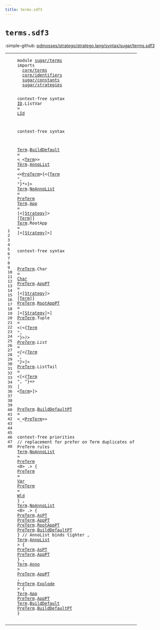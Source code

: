 ```yaml
---
title: terms.sdf3
---
```


# `terms.sdf3`

:simple-github: [pdmosses/stratego/stratego.lang/syntax/sugar/terms.sdf3]

[pdmosses/stratego/stratego.lang/syntax/sugar/terms.sdf3]: https://github.com/pdmosses/stratego/blob/master/stratego.lang/syntax/sugar/terms.sdf3 "The source file on GitHub"

<div class="sdf3"><table class="highlighttable"><tbody><tr><td class="linenos"><div class="linenodiv"><pre><span></span>1
2
3
4
5
6
7
8
9
10
11
12
13
14
15
16
17
18
19
20
21
22
23
24
25
26
27
28
29
30
31
32
33
34
35
36
37
38
39
40
41
42
43
44
45
46
47
48
</pre></div></td>
<td class="code"><pre><code><span class="keyword">module</span> <a href="../strategies.sdf3#sugar/terms_101_112" id="sugar/terms_7_18" title="Referenced at ../strategies.sdf3 line 7">sugar/terms</a>
<span class="keyword">imports</span>
  <a href="../../core/terms.sdf3#core/terms_7_17" id="core/terms_29_39" title="Defined at ../../core/terms.sdf3 line 1">core/terms</a>
  <a href="../../core/identifiers.sdf3#core/identifiers_7_23" id="core/identifiers_42_58" title="Defined at ../../core/identifiers.sdf3 line 1">core/identifiers</a>
  <a href="../constants.sdf3#sugar/constants_7_22" id="sugar/constants_61_76" title="Defined at ../constants.sdf3 line 1">sugar/constants</a>
  <a href="../strategies.sdf3#sugar/strategies_7_23" id="sugar/strategies_79_95" title="Defined at ../strategies.sdf3 line 1">sugar/strategies</a>

<span class="keyword">context-free syntax</span>
  <a href="../strategies.sdf3#ID_589_591" id="ID_119_121" title="Referenced at ../strategies.sdf3 line 33">ID</a>.<span class="cons_Constructor"><span id="ListVar_122_129" title="Not referenced locally, nor via imports">ListVar</span></span>        = <a href="../../core/identifiers.sdf3#LId_423_426" id="LId_139_142" title="Defined at ../../core/identifiers.sdf3 line 16, 22">LId</a>

<span class="keyword">context-free syntax</span>

  <a href="#Term_1098_1102" id="Term_167_171" title="Referenced at line 48; ../strategies.sdf3 line 68">Term</a>.<span class="cons_Constructor"><a href="#BuildDefault_1103_1115" id="BuildDefault_172_184" title="Referenced at line 48; ../../gradual-types/terms.sdf3 line 13">BuildDefault</a></span> = &lt;<span class="cons_String">_</span>&lt;<a href="#Term_167_171" id="Term_190_194" title="Defined at line 13, 14, 15, 16, 17, 32">Term</a>&gt;&gt;
  <a href="#Term_1098_1102" id="Term_199_203" title="Referenced at line 48; ../strategies.sdf3 line 68">Term</a>.<span class="cons_Constructor"><a href="#AnnoList_973_981" id="AnnoList_204_212" title="Referenced at line 43">AnnoList</a></span>     = &lt;&lt;<a href="#PreTerm_382_389" id="PreTerm_221_228" title="Defined at line 21, 22, 23, 24, 25, 26, 28, 33, 34">PreTerm</a>&gt;<span class="cons_String">{</span>&lt;{<a href="#Term_167_171" id="Term_232_236" title="Defined at line 13, 14, 15, 16, 17, 32">Term</a> <span class="cons_Lit">", "</span>}*&gt;<span class="cons_String">}</span>&gt;
  <a href="#Term_1098_1102" id="Term_249_253" title="Referenced at line 48; ../strategies.sdf3 line 68">Term</a>.<span class="cons_Constructor"><a href="#NoAnnoList_832_842" id="NoAnnoList_254_264" title="Referenced at line 36">NoAnnoList</a></span>   = <a href="#PreTerm_382_389" id="PreTerm_269_276" title="Defined at line 21, 22, 23, 24, 25, 26, 28, 33, 34">PreTerm</a>
  <a href="#Term_1098_1102" id="Term_279_283" title="Referenced at line 48; ../strategies.sdf3 line 68">Term</a>.<span class="cons_Constructor"><a href="#App_1080_1083" id="App_284_287" title="Referenced at line 48; ../../gradual-types/terms.sdf3 line 13">App</a></span>          = [<span class="cons_String">&lt;</span>[<a href="../strategies.sdf3#Strategy_645_653" id="Strategy_302_310" title="Defined at ../strategies.sdf3 line 38, 41, 42, 43, 45, 46, 47, 48, 50, 51, 52, 56, 57, 58, 59, 60, 61, 62, 63, 64, 65, 66, 67, 68, 70, 76, 77, 78, 79, 80, 81, 82, 83, 84, 88, 93">Strategy</a>]<span class="cons_String">&gt;</span> [<a href="#Term_167_171" id="Term_314_318" title="Defined at line 13, 14, 15, 16, 17, 32">Term</a>]]
  <a href="#Term_1098_1102" id="Term_323_327" title="Referenced at line 48; ../strategies.sdf3 line 68">Term</a>.<span class="cons_Constructor"><span id="RootApp_328_335" title="Not referenced locally, nor via imports">RootApp</span></span>      = [<span class="cons_String">&lt;</span>[<a href="../strategies.sdf3#Strategy_645_653" id="Strategy_346_354" title="Defined at ../strategies.sdf3 line 38, 41, 42, 43, 45, 46, 47, 48, 50, 51, 52, 56, 57, 58, 59, 60, 61, 62, 63, 64, 65, 66, 67, 68, 70, 76, 77, 78, 79, 80, 81, 82, 83, 84, 88, 93">Strategy</a>]<span class="cons_String">&gt;</span>]

<span class="keyword">context-free syntax</span>

  <a href="#PreTerm_1116_1123" id="PreTerm_382_389" title="Referenced at line 48">PreTerm</a>.<span class="cons_Constructor"><span id="Char_390_394" title="Not referenced locally, nor via imports">Char</span></span>      = <a href="../constants.sdf3#Char_109_113" id="Char_402_406" title="Defined at ../constants.sdf3 line 8, 10">Char</a>
  <a href="#PreTerm_1116_1123" id="PreTerm_409_416" title="Referenced at line 48">PreTerm</a>.<span class="cons_Constructor"><a href="#AppPT_1092_1097" id="AppPT_417_422" title="Referenced at line 48; ../../gradual-types/terms.sdf3 line 13">AppPT</a></span>     = [<span class="cons_String">&lt;</span>[<a href="../strategies.sdf3#Strategy_645_653" id="Strategy_432_440" title="Defined at ../strategies.sdf3 line 38, 41, 42, 43, 45, 46, 47, 48, 50, 51, 52, 56, 57, 58, 59, 60, 61, 62, 63, 64, 65, 66, 67, 68, 70, 76, 77, 78, 79, 80, 81, 82, 83, 84, 88, 93">Strategy</a>]<span class="cons_String">&gt;</span> [<a href="#Term_167_171" id="Term_444_448" title="Defined at line 13, 14, 15, 16, 17, 32">Term</a>]]
  <a href="#PreTerm_1116_1123" id="PreTerm_453_460" title="Referenced at line 48">PreTerm</a>.<span class="cons_Constructor"><a href="#RootAppPT_899_908" id="RootAppPT_461_470" title="Referenced at line 39">RootAppPT</a></span> = [<span class="cons_String">&lt;</span>[<a href="../strategies.sdf3#Strategy_645_653" id="Strategy_476_484" title="Defined at ../strategies.sdf3 line 38, 41, 42, 43, 45, 46, 47, 48, 50, 51, 52, 56, 57, 58, 59, 60, 61, 62, 63, 64, 65, 66, 67, 68, 70, 76, 77, 78, 79, 80, 81, 82, 83, 84, 88, 93">Strategy</a>]<span class="cons_String">&gt;</span>]
  <a href="#PreTerm_1116_1123" id="PreTerm_490_497" title="Referenced at line 48">PreTerm</a>.<span class="cons_Constructor"><span id="Tuple_498_503" title="Not referenced locally, nor via imports">Tuple</span></span>     = &lt;<span class="cons_String">(</span>&lt;{<a href="#Term_167_171" id="Term_514_518" title="Defined at line 13, 14, 15, 16, 17, 32">Term</a> <span class="cons_Lit">", "</span>}*&gt;<span class="cons_String">)</span>&gt;
  <a href="#PreTerm_1116_1123" id="PreTerm_531_538" title="Referenced at line 48">PreTerm</a>.<span class="cons_Constructor"><span id="List_539_543" title="Not referenced locally, nor via imports">List</span></span>      = &lt;<span class="cons_String">[</span>&lt;{<a href="#Term_167_171" id="Term_555_559" title="Defined at line 13, 14, 15, 16, 17, 32">Term</a> <span class="cons_Lit">", "</span>}*&gt;<span class="cons_String">]</span>&gt;
  <a href="#PreTerm_1116_1123" id="PreTerm_572_579" title="Referenced at line 48">PreTerm</a>.<span class="cons_Constructor"><span id="ListTail_580_588" title="Not referenced locally, nor via imports">ListTail</span></span>  = &lt;<span class="cons_String">[</span>&lt;{<a href="#Term_167_171" id="Term_596_600" title="Defined at line 13, 14, 15, 16, 17, 32">Term</a> <span class="cons_Lit">", "</span>}+&gt; <span class="cons_String">|</span> &lt;<a href="#Term_167_171" id="Term_612_616" title="Defined at line 13, 14, 15, 16, 17, 32">Term</a>&gt;<span class="cons_String">]</span>&gt;

  <a href="#PreTerm_1116_1123" id="PreTerm_623_630" title="Referenced at line 48">PreTerm</a>.<span class="cons_Constructor"><a href="#BuildDefaultPT_1124_1138" id="BuildDefaultPT_631_645" title="Referenced at line 48">BuildDefaultPT</a></span> = &lt;<span class="cons_String">_</span>&lt;<a href="#PreTerm_382_389" id="PreTerm_651_658" title="Defined at line 21, 22, 23, 24, 25, 26, 28, 33, 34">PreTerm</a>&gt;&gt;

<span class="keyword">context-free priorities</span>
<span class="layout">// replacement for prefer on Term duplicates of PreTerm rules</span>
  <a href="#Term_1098_1102" id="Term_750_754" title="Referenced at line 48; ../strategies.sdf3 line 68">Term</a>.<span class="cons_Constructor"><a href="#NoAnnoList_832_842" id="NoAnnoList_755_765" title="Referenced at line 36">NoAnnoList</a></span> = <a href="#PreTerm_382_389" id="PreTerm_768_775" title="Defined at line 21, 22, 23, 24, 25, 26, 28, 33, 34">PreTerm</a> &lt;0&gt; .&gt; {
    <a href="#PreTerm_1116_1123" id="PreTerm_789_796" title="Referenced at line 48">PreTerm</a> = <a href="../../core/terms.sdf3#Var_86_89" id="Var_799_802" title="Defined at ../../core/terms.sdf3 line 7, 9">Var</a>
    <a href="#PreTerm_1116_1123" id="PreTerm_807_814" title="Referenced at line 48">PreTerm</a> = <a href="../../core/terms.sdf3#Wld_90_93" id="Wld_817_820" title="Defined at ../../core/terms.sdf3 line 7, 11">Wld</a>
  }
, <a href="#Term_167_171" id="Term_827_831" title="Defined at line 13, 14, 15, 16, 17, 32">Term</a>.<span class="cons_Constructor"><a href="#NoAnnoList_254_264" id="NoAnnoList_832_842" title="Defined at line 15, 32">NoAnnoList</a></span> &lt;0&gt; .&gt; {
    <a href="#PreTerm_382_389" id="PreTerm_856_863" title="Defined at line 21, 22, 23, 24, 25, 26, 28, 33, 34">PreTerm</a>.<span class="cons_Constructor"><a href="../../core/terms.sdf3#AsPT_674_678" id="AsPT_864_868" title="Defined at ../../core/terms.sdf3 line 33">AsPT</a></span>
    <a href="#PreTerm_382_389" id="PreTerm_873_880" title="Defined at line 21, 22, 23, 24, 25, 26, 28, 33, 34">PreTerm</a>.<span class="cons_Constructor"><a href="#AppPT_417_422" id="AppPT_881_886" title="Defined at line 22">AppPT</a></span>
    <a href="#PreTerm_382_389" id="PreTerm_891_898" title="Defined at line 21, 22, 23, 24, 25, 26, 28, 33, 34">PreTerm</a>.<span class="cons_Constructor"><a href="#RootAppPT_461_470" id="RootAppPT_899_908" title="Defined at line 23">RootAppPT</a></span>
    <a href="#PreTerm_382_389" id="PreTerm_913_920" title="Defined at line 21, 22, 23, 24, 25, 26, 28, 33, 34">PreTerm</a>.<span class="cons_Constructor"><a href="#BuildDefaultPT_631_645" id="BuildDefaultPT_921_935" title="Defined at line 28">BuildDefaultPT</a></span>
  }
<span class="layout">// AnnoList binds tighter</span>
, <a href="#Term_167_171" id="Term_968_972" title="Defined at line 13, 14, 15, 16, 17, 32">Term</a>.<span class="cons_Constructor"><a href="#AnnoList_204_212" id="AnnoList_973_981" title="Defined at line 14">AnnoList</a></span> &gt; {
    <a href="#PreTerm_382_389" id="PreTerm_990_997" title="Defined at line 21, 22, 23, 24, 25, 26, 28, 33, 34">PreTerm</a>.<span class="cons_Constructor"><a href="../../core/terms.sdf3#AsPT_674_678" id="AsPT_998_1002" title="Defined at ../../core/terms.sdf3 line 33">AsPT</a></span>
    <a href="#PreTerm_382_389" id="PreTerm_1007_1014" title="Defined at line 21, 22, 23, 24, 25, 26, 28, 33, 34">PreTerm</a>.<span class="cons_Constructor"><a href="#AppPT_417_422" id="AppPT_1015_1020" title="Defined at line 22">AppPT</a></span>
  }
, <a href="#Term_167_171" id="Term_1027_1031" title="Defined at line 13, 14, 15, 16, 17, 32">Term</a>.<span class="cons_Constructor"><a href="../../core/terms.sdf3#Anno_274_278" id="Anno_1032_1036" title="Defined at ../../core/terms.sdf3 line 18">Anno</a></span> &gt; <a href="#PreTerm_382_389" id="PreTerm_1039_1046" title="Defined at line 21, 22, 23, 24, 25, 26, 28, 33, 34">PreTerm</a>.<span class="cons_Constructor"><a href="#AppPT_417_422" id="AppPT_1047_1052" title="Defined at line 22">AppPT</a></span>
, <a href="#PreTerm_382_389" id="PreTerm_1055_1062" title="Defined at line 21, 22, 23, 24, 25, 26, 28, 33, 34">PreTerm</a>.<span class="cons_Constructor"><a href="../../core/terms.sdf3#Explode_636_643" id="Explode_1063_1070" title="Defined at ../../core/terms.sdf3 line 32">Explode</a></span> &gt; { <a href="#Term_167_171" id="Term_1075_1079" title="Defined at line 13, 14, 15, 16, 17, 32">Term</a>.<span class="cons_Constructor"><a href="#App_284_287" id="App_1080_1083" title="Defined at line 16">App</a></span> <a href="#PreTerm_382_389" id="PreTerm_1084_1091" title="Defined at line 21, 22, 23, 24, 25, 26, 28, 33, 34">PreTerm</a>.<span class="cons_Constructor"><a href="#AppPT_417_422" id="AppPT_1092_1097" title="Defined at line 22">AppPT</a></span> <a href="#Term_167_171" id="Term_1098_1102" title="Defined at line 13, 14, 15, 16, 17, 32">Term</a>.<span class="cons_Constructor"><a href="#BuildDefault_172_184" id="BuildDefault_1103_1115" title="Defined at line 13">BuildDefault</a></span> <a href="#PreTerm_382_389" id="PreTerm_1116_1123" title="Defined at line 21, 22, 23, 24, 25, 26, 28, 33, 34">PreTerm</a>.<span class="cons_Constructor"><a href="#BuildDefaultPT_631_645" id="BuildDefaultPT_1124_1138" title="Defined at line 28">BuildDefaultPT</a></span> }
</code></pre></td></tr></tbody></table></div>